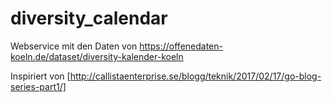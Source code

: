 # diversity_calendar
Webservice mit den Daten von https://offenedaten-koeln.de/dataset/diversity-kalender-koeln

Inspiriert von [http://callistaenterprise.se/blogg/teknik/2017/02/17/go-blog-series-part1/]
